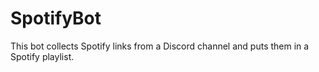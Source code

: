 # SpotifyBot

This bot collects Spotify links from a Discord channel and puts them in a Spotify playlist.
